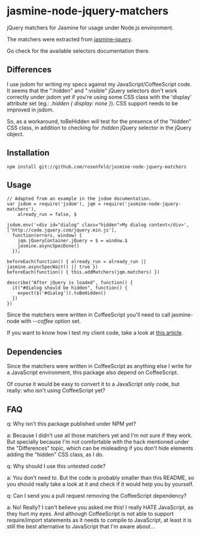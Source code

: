 jasmine-node-jquery-matchers
======

jQuery matchers for Jasmine for usage under Node.js environment.

The matchers were extracted from [jasmine-jquery](https://github.com/velesin/jasmine-jquery).

Go check for the available selectors documentation there.

Differences
------

I use jsdom for writing my specs against my JavaScript/CoffeeScript code.
It seems that the ":hidden" and ":visible" jQuery selectors don't work
correctly under jsdom yet if you're using some CSS class with the 'display'
attribute set (eg.: _.hidden { display: none }_). CSS support needs to be improved in jsdom.

So, as a workaround, toBeHidden will test for the presence of the "hidden" CSS class,
in addition to checking for _:hidden_ jQuery selector in the jQuery object.

Installation
------

    npm install git://github.com/rosenfeld/jasmine-node-jquery-matchers

Usage
------

    // Adapted from an example in the jsdom documentation.
    var jsdom = require('jsdom'), jqm = require('jasmine-node-jquery-matchers'),
        already_run = false, $

    jsdom.env('<div id="dialog" class="hidden">My dialog content</div>', ['http://code.jquery.com/jquery.min.js'],
      function(errors, window) {
        jqm.jQueryContainer.jQuery = $ = window.$
        jasmine.asyncSpecDone()
      });

    beforeEach(function() { already_run = already_run || jasmine.asyncSpecWait() || true })
    beforeEach(function() { this.addMatchers(jqm.matchers) })

    describe("After jQuery is loaded", function() {
      it("#dialog should be hidden", function() {
        expect($('#dialog')).toBeHidden()
      })
    })

Since the matchers were written in CoffeeScript you'll need to call jasmine-node with _--coffee_ option set.

If you want to know how I test my client code, take a look at
[this article](http://rosenfeld.heroku.com/en/articles/programming/2011-10-05-testing-javascript-with-node-jasmine-and-sinon).

Dependencies
------

Since the matchers were written in CoffeeScript as anything else I write for
a JavaScript environment, this package also depend on CoffeeScript.

Of course it would be easy to convert it to a JavaScript only code, but really: who
isn't using CoffeeScript yet?

FAQ
------

q: Why isn't this package published under NPM yet?

a: Because I didn't use all those matchers yet and I'm not sure if they work.
But specially because I'm not comfortable with the hack mentioned under the
"Differences" topic, which can be misleading if you don't hide elements adding
the "hidden" CSS class, as I do.

q: Why should I use this untested code?

a: You don't need to. But the code is probably smaller than this README, so you
should really take a look at it and check if it would help you by yourself.

q: Can I send you a pull request removing the CoffeeScript dependency?

a: No! Really? I can't believe you asked me this! I really HATE JavaScript, as
they hurt my eyes. And although CoffeeScript is not able to support require/import
statements as it needs to compile to JavaScript, at least it is still the best
alternative to JavaScript that I'm aware about...
